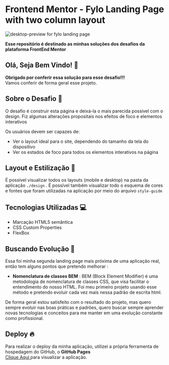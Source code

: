 # Frontend Mentor - Fylo Landing Page with two column layout
![desktop-preview for fylo landing page](https://user-images.githubusercontent.com/127636935/230751290-7754e7ce-49e9-4cb2-84a0-78efef38810e.jpg)

**Esse repositório é destinado as minhas soluções dos desafios da plataforma FrontEnd Mentor**

## Olá, Seja Bem Vindo! 👋

**Obrigado por conferir essa solução para esse desafio!!!** 
<br>
Vamos conferir de forma geral esse projeto.

## Sobre o Desafio 🎯

O desafio é construir esta página e deixá-la o mais parecida possível com o design. Fiz algumas alterações propositais nos efeitos de foco e elementos interativos

Os usuários devem ser capazes de:

- Ver o layout ideal para o site, dependendo do tamanho da tela do dispositivo
- Ver os estados de foco para todos os elementos interativos na página

## Layout e Estilização 🎨

É possível visualizar todos os layouts (mobile e desktop) na pasta da aplicação ` ./design ` .
É possível também visualizar todo o esquema de cores e fontes que foram utilizadas na aplicação por meio do arquivo 
`style-guide`

## Tecnologias Utilizadas 💻

- Marcação HTML5 semântica
- CSS Custom Properties
- FlexBox

##  Buscando Evolução 🚀

Essa foi minha segunda landing page mais próxima de uma aplicação real, então tem alguns pontos que pretendo melhorar :
- **Nomenclatura de classes BEM** : BEM (Block Element Modifier) é uma metodologia de nomenclatura de classes CSS, que visa facilitar o entendimento do nosso HTML. Foi meu primeiro projeto usando esse método e pretendo evoluir cada vez mais nessa padrão de escrita html. 

De forma geral estou satisfeito com o resultado do projeto, mas quero sempre evoluir nas boas práticas e padrões, quero buscar sempre aprender novas tecnologias e conceitos para me manter em uma evolução constante como profissional.

## Deploy 🔥

Para realizar o deploy da minha aplicação, utilizei a própria ferramenta de hospedagem do GitHub, o **GitHub Pages**
<br>
<a href="https://gabrielalencs.github.io/Frontend-Mentor-Challenges/Fylo%20Landing%20Page/">Clique Aqui </a> para visualizar a aplicação.

